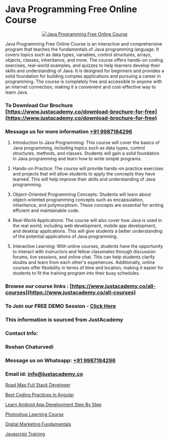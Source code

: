 # Java Programming Free Online Course

<p align="center">
  <a href="https://justacademy.co/course-detail/core-java-training">
    <img src="https://justacademy.co/storage2/course_image/1677245426_course_image.webp" alt="Java Programming Free Online Course">
  </a>
</p>


Java Programming Free Online Course is an interactive and comprehensive program that teaches the fundamentals of Java programming language. It covers topics such as data types, variables, control structures, arrays, objects, classes, inheritance, and more. The course offers hands-on coding exercises, real-world examples, and quizzes to help learners develop their skills and understanding of Java. It is designed for beginners and provides a solid foundation for building complex applications and pursuing a career in programming. The course is completely free and accessible to anyone with an internet connection, making it a convenient and cost-effective way to learn Java. 
### To Download Our Brochure [https://www.justacademy.co/download-brochure-for-free](https://www.justacademy.co/download-brochure-for-free)
### Message us for more information [+91 9987184296](https://api.whatsapp.com/send?phone=919987184296)
1) Introduction to Java Programming: This course will cover the basics of Java programming, including topics such as data types, control structures, methods, and classes. Students will gain a solid foundation in Java programming and learn how to write simple programs.

2) Hands-on Practice: The course will provide hands-on practice exercises and projects that will allow students to apply the concepts they have learned. This will help improve their skills and understanding of Java programming.

3) Object-Oriented Programming Concepts: Students will learn about object-oriented programming concepts such as encapsulation, inheritance, and polymorphism. These concepts are essential for writing efficient and maintainable code.

4) Real-World Applications: The course will also cover how Java is used in the real world, including web development, mobile app development, and desktop applications. This will give students a better understanding of the potential applications of Java programming.

5) Interactive Learning: With online courses, students have the opportunity to interact with instructors and fellow classmates through discussion forums, live sessions, and online chat. This can help students clarify doubts and learn from each other's experiences. Additionally, online courses offer flexibility in terms of time and location, making it easier for students to fit the training program into their busy schedules.

### Browse our course links : [https://www.justacademy.co/all-courses](https://www.justacademy.co/all-courses) 
### To Join our FREE DEMO Session - [Click Here](https://www.justacademy.co/register-for-course-demo)


### This information is sourced from JustAcademy
### Contact Info:
### Roshan Chaturvedi
### Message us on Whatsapp: [+91 9987184296](https://api.whatsapp.com/send?phone=919987184296)
### Email id: [info@justacademy.co](mailto:info@justacademy.co)
                
[Road Map Full Stack Developer](https://www.linkedin.com/pulse/road-map-full-stack-developer-justacademy-chennai-wdljc?trackingId=7juyouEObaay4C24zTXDBg%3D%3D&lipi=urn%3Ali%3Apage%3Ad_flagship3_company_admin%3BjPw0ei4cQfe0InHd%2FK206Q%3D%3D)

[Best Coding Practices In Angular](https://www.linkedin.com/pulse/best-coding-practices-angular-justacademy-chennai-darbe?trackingId=fUgI4PtBWTEl1bohBE6JEw%3D%3D&lipi=urn%3Ali%3Apage%3Ad_flagship3_company_admin%3BY%2BEec76oRFK6%2FI%2F%2BB9X%2Fdw%3D%3D)

[Learn Android App Development Step By Step](https://medium.com/@mistersumit961/learn-android-app-development-step-by-step-6088a9e9556d)

[Photoshop Learning Course](https://medium.com/@kumarishimmi99/photoshop-learning-course-397e16c96241)

[Digital Marketing Fundamentals](https://justacademyin.github.io/Articles/Digital-Marketing-Fundamentals)

[Javascript Training](https://justacademyin.github.io/Articles/Javascript-Training)

